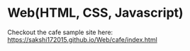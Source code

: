 # Web(HTML, CSS, Javascript)
Checkout the cafe sample site here:
https://sakshi172015.github.io/Web/cafe/index.html